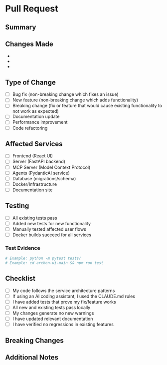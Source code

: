 # Pull Request

## Summary
<!-- Provide a brief description of what this PR accomplishes -->

## Changes Made
<!-- List the main changes in this PR -->
- 
- 
- 

## Type of Change
<!-- Mark the relevant option with an "x" -->
- [ ] Bug fix (non-breaking change which fixes an issue)
- [ ] New feature (non-breaking change which adds functionality)
- [ ] Breaking change (fix or feature that would cause existing functionality to not work as expected)
- [ ] Documentation update
- [ ] Performance improvement
- [ ] Code refactoring

## Affected Services
<!-- Mark all that apply with an "x" -->
- [ ] Frontend (React UI)
- [ ] Server (FastAPI backend)
- [ ] MCP Server (Model Context Protocol)
- [ ] Agents (PydanticAI service)
- [ ] Database (migrations/schema)
- [ ] Docker/Infrastructure
- [ ] Documentation site

## Testing
<!-- Describe how you tested your changes -->
- [ ] All existing tests pass
- [ ] Added new tests for new functionality
- [ ] Manually tested affected user flows
- [ ] Docker builds succeed for all services

### Test Evidence
<!-- Provide specific test commands run and their results -->
```bash
# Example: python -m pytest tests/
# Example: cd archon-ui-main && npm run test
```

## Checklist
<!-- Mark completed items with an "x" -->
- [ ] My code follows the service architecture patterns
- [ ] If using an AI coding assistant, I used the CLAUDE.md rules
- [ ] I have added tests that prove my fix/feature works
- [ ] All new and existing tests pass locally
- [ ] My changes generate no new warnings
- [ ] I have updated relevant documentation
- [ ] I have verified no regressions in existing features

## Breaking Changes
<!-- If this PR introduces breaking changes, describe them here -->
<!-- Include migration steps if applicable -->

## Additional Notes
<!-- Any additional information that reviewers should know -->
<!-- Screenshots, performance metrics, dependencies added, etc. -->